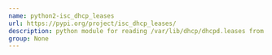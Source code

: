 ```yaml
---
name: python2-isc_dhcp_leases
url: https://pypi.org/project/isc_dhcp_leases/
description: python module for reading /var/lib/dhcp/dhcpd.leases from isc-dhcp-server. URL : https://pypi.org/project/isc_dhcp_leases/ Groups : None
group: None
---
```

